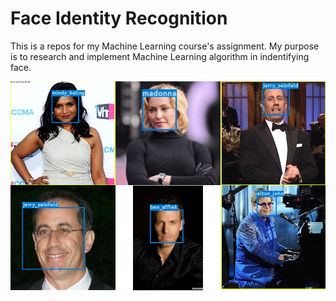 # Face Identity Recognition
This is a repos for my Machine Learning course's assignment. My purpose is to research and implement Machine Learning algorithm in indentifying face.

![Example](/images/success-case.png "Example")